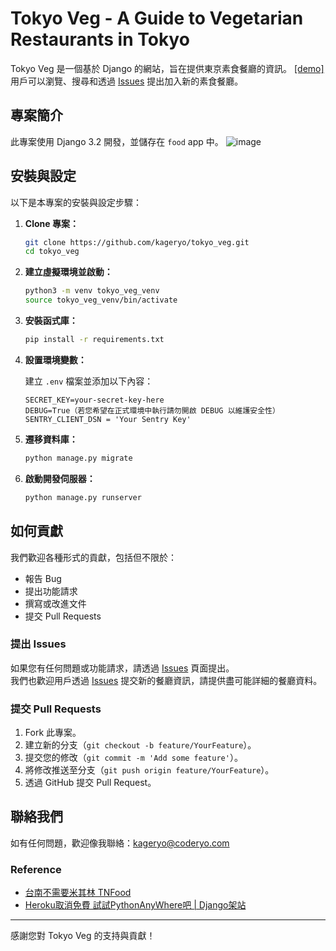 # Tokyo Veg - A Guide to Vegetarian Restaurants in Tokyo

Tokyo Veg 是一個基於 Django 的網站，旨在提供東京素食餐廳的資訊。 [[demo]](https://kageryo.pythonanywhere.com/)  
用戶可以瀏覽、搜尋和透過 [Issues](https://github.com/kageryo/tokyo_veg/issues) 提出加入新的素食餐廳。  

## 專案簡介

此專案使用 Django 3.2 開發，並儲存在 `food` app 中。
![image](https://github.com/user-attachments/assets/e240cdd1-ec8c-4386-800b-69f1de56d57d)

## 安裝與設定

以下是本專案的安裝與設定步驟：

1. **Clone 專案：**

    ```bash
    git clone https://github.com/kageryo/tokyo_veg.git
    cd tokyo_veg
    ```

2. **建立虛擬環境並啟動：**

    ```bash
    python3 -m venv tokyo_veg_venv
    source tokyo_veg_venv/bin/activate
    ```

3. **安裝函式庫：**

    ```bash
    pip install -r requirements.txt
    ```

4. **設置環境變數：**

    建立 `.env` 檔案並添加以下內容：

    ```plaintext
    SECRET_KEY=your-secret-key-here
    DEBUG=True（若您希望在正式環境中執行請勿開啟 DEBUG 以維護安全性）
    SENTRY_CLIENT_DSN = 'Your Sentry Key'
    ```

5. **遷移資料庫：**

    ```bash
    python manage.py migrate
    ```

6. **啟動開發伺服器：**

    ```bash
    python manage.py runserver
    ```

## 如何貢獻

我們歡迎各種形式的貢獻，包括但不限於：

- 報告 Bug
- 提出功能請求
- 撰寫或改進文件
- 提交 Pull Requests

### 提出 Issues

如果您有任何問題或功能請求，請透過 [Issues](https://github.com/kageryo/tokyo_veg/issues) 頁面提出。  
我們也歡迎用戶透過 [Issues](https://github.com/kageryo/tokyo_veg/issues) 提交新的餐廳資訊，請提供盡可能詳細的餐廳資料。

### 提交 Pull Requests

1. Fork 此專案。
2. 建立新的分支（`git checkout -b feature/YourFeature`）。
3. 提交您的修改（`git commit -m 'Add some feature'`）。
4. 將修改推送至分支（`git push origin feature/YourFeature`）。
5. 透過 GitHub 提交 Pull Request。

## 聯絡我們

如有任何問題，歡迎像我聯絡：[kageryo@coderyo.com](mailto:kageryo@codeyo.com)

### Reference
- [台南不需要米其林 TNFood](https://github.com/yen900611/TNFood/)
- [Heroku取消免費 試試PythonAnyWhere吧 | Django架站](https://www.hashimotodraw.com/article/5)

---

感謝您對 Tokyo Veg 的支持與貢獻！
